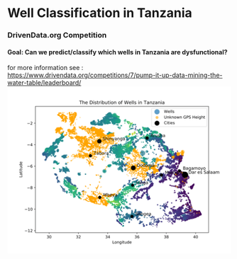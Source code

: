 # Well Classification in Tanzania
### DrivenData.org Competition

#### Goal: Can we predict/classify which wells in Tanzania are dysfunctional? <br/>
for more information see : https://www.drivendata.org/competitions/7/pump-it-up-data-mining-the-water-table/leaderboard/
<br/>
![well_plot](Well_plot-1.png)
